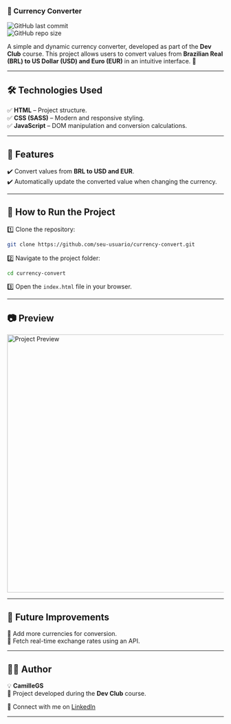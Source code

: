 

### **💱 Currency Converter**   
![GitHub last commit](https://img.shields.io/github/last-commit/CamilleGS/currency-convert)  
![GitHub repo size](https://img.shields.io/github/repo-size/CamilleGS/currency-convert)  

A simple and dynamic currency converter, developed as part of the **Dev Club** course. This project allows users to convert values from **Brazilian Real (BRL) to US Dollar (USD) and Euro (EUR)** in an intuitive interface. 🚀  

---

## **🛠 Technologies Used**  
✅ **HTML** – Project structure.  
✅ **CSS (SASS)** – Modern and responsive styling.  
✅ **JavaScript** – DOM manipulation and conversion calculations.  

---

## **📌 Features**  
✔️ Convert values from **BRL to USD and EUR**.  
✔️ Automatically update the converted value when changing the currency.  

---

## **🚀 How to Run the Project**  

1️⃣ Clone the repository:  
```bash
git clone https://github.com/seu-usuario/currency-convert.git
```  
2️⃣ Navigate to the project folder:  
```bash
cd currency-convert
```  
3️⃣ Open the `index.html` file in your browser.  

---

## **📷 Preview**  
<img src="./assets/currenct-convert" alt="Project Preview" width="600px">  

---

## **📌 Future Improvements**  
🔹 Add more currencies for conversion.  
🔹 Fetch real-time exchange rates using an API.  

---

## **👨‍💻 Author**  
💡 **CamilleGS**  
📌 Project developed during the **Dev Club** course.  

🔗 Connect with me on [LinkedIn](https://www.linkedin.com/)  

---
